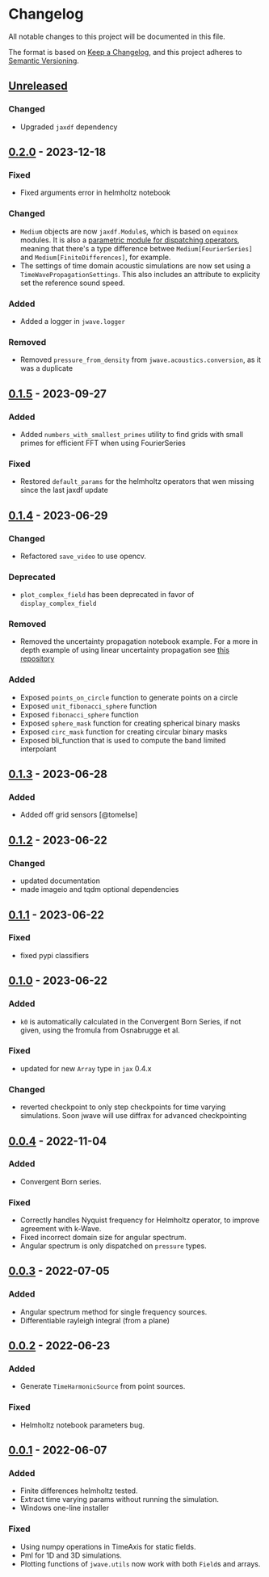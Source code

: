 # Changelog
All notable changes to this project will be documented in this file.

The format is based on [Keep a Changelog](https://keepachangelog.com/en/1.0.0/), and this project adheres to [Semantic Versioning](https://semver.org/spec/v2.0.0.html).

## [Unreleased]
### Changed
- Upgraded `jaxdf` dependency

## [0.2.0] - 2023-12-18
### Fixed
- Fixed arguments error in helmholtz notebook

### Changed
- `Medium` objects are now `jaxdf.Module`s, which is based on `equinox` modules. It is also a [parametric module for dispatching operators](https://beartype.github.io/plum/parametric.html), meaning that there's a type difference betwee `Medium[FourierSeries]` and `Medium[FiniteDifferences]`, for example.
- The settings of time domain acoustic simulations are now set using a `TimeWavePropagationSettings`. This also includes an attribute to explicity set the reference sound speed.

### Added
- Added a logger in `jwave.logger`

### Removed
- Removed `pressure_from_density` from `jwave.acoustics.conversion`, as it was a duplicate

## [0.1.5] - 2023-09-27
### Added
- Added `numbers_with_smallest_primes` utility to find grids with small primes for efficient FFT when using FourierSeries

### Fixed
- Restored `default_params` for the helmholtz operators that wen missing since the last jaxdf update

## [0.1.4] - 2023-06-29
### Changed
- Refactored `save_video` to use opencv.

### Deprecated
- `plot_complex_field` has been deprecated in favor of `display_complex_field`

### Removed
- Removed the uncertainty propagation notebook example. For a more in depth example of using linear uncertainty propagation see [this repository](https://github.com/ucl-bug/linear-uncertainty)

### Added
- Exposed `points_on_circle` function to generate points on a circle
- Exposed `unit_fibonacci_sphere` function
- Exposed `fibonacci_sphere` function
- Exposed `sphere_mask` function for creating spherical binary masks
- Exposed `circ_mask` function for creating circular binary masks
- Exposed bli_function that is used to compute the band limited interpolant

## [0.1.3] - 2023-06-28
### Added
- Added off grid sensors [@tomelse]

## [0.1.2] - 2023-06-22
### Changed
- updated documentation
- made imageio and tqdm optional dependencies

## [0.1.1] - 2023-06-22
### Fixed
- fixed pypi classifiers

## [0.1.0] - 2023-06-22
### Added
- `k0` is automatically calculated in the Convergent Born Series, if not given, using the fromula from Osnabrugge et al.

### Fixed
- updated for new `Array` type in `jax` 0.4.x

### Changed
- reverted checkpoint to only step checkpoints for time varying simulations. Soon jwave will use diffrax for advanced checkpointing

## [0.0.4] - 2022-11-04
### Added
- Convergent Born series.

### Fixed
- Correctly handles Nyquist frequency for Helmholtz operator, to improve agreement with k-Wave.
- Fixed incorrect domain size for angular spectrum.
- Angular spectrum is only dispatched on `pressure` types.

## [0.0.3] - 2022-07-05
### Added
- Angular spectrum method for single frequency sources.
- Differentiable rayleigh integral (from a plane)

## [0.0.2] - 2022-06-23
### Added
- Generate `TimeHarmonicSource` from point sources.

### Fixed
- Helmholtz notebook parameters bug.

## [0.0.1] - 2022-06-07
### Added
- Finite differences helmholtz tested.
- Extract time varying params without running the simulation.
- Windows one-line installer

### Fixed
- Using numpy operations in TimeAxis for static fields.
- Pml for 1D and 3D simulations.
- Plotting functions of `jwave.utils` now work with both `Field`s and arrays.

[Unreleased]: https://github.com/ucl-bug/jwave/compare/0.2.0...master
[0.2.0]: https://github.com/ucl-bug/jwave/compare/0.1.5...0.2.0
[0.1.5]: https://github.com/ucl-bug/jwave/compare/0.1.4...0.1.5
[0.1.4]: https://github.com/ucl-bug/jwave/compare/0.1.3...0.1.4
[0.1.3]: https://github.com/ucl-bug/jwave/compare/0.1.2...0.1.3
[0.1.2]: https://github.com/ucl-bug/jwave/compare/0.1.1...0.1.2
[0.1.1]: https://github.com/ucl-bug/jwave/compare/0.1.0...0.1.1
[0.1.0]: https://github.com/ucl-bug/jwave/compare/0.0.4...0.1.0
[0.0.4]: https://github.com/ucl-bug/jwave/compare/0.0.3...0.0.4
[0.0.3]: https://github.com/ucl-bug/jwave/compare/0.0.2...0.0.3
[0.0.2]: https://github.com/ucl-bug/jwave/compare/0.0.1...0.0.2
[0.0.1]: https://github.com/ucl-bug/jwave/releases/tag/0.0.1
